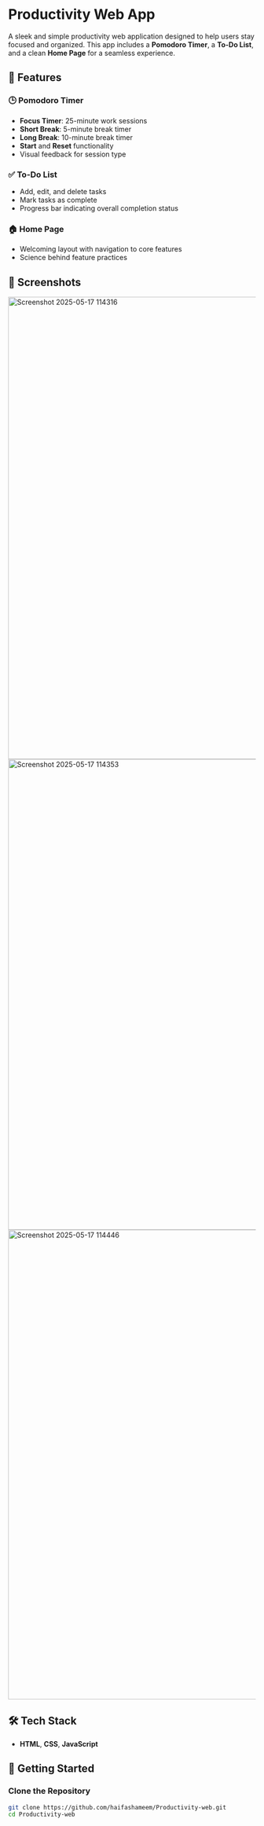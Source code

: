 # Productivity Web App

A sleek and simple productivity web application designed to help users stay focused and organized. This app includes a **Pomodoro Timer**, a **To-Do List**, and a clean **Home Page** for a seamless experience.

## 🌟 Features

### 🕒 Pomodoro Timer
- **Focus Timer**: 25-minute work sessions
- **Short Break**: 5-minute break timer
- **Long Break**: 10-minute break timer
- **Start** and **Reset** functionality
- Visual feedback for session type

### ✅ To-Do List
- Add, edit, and delete tasks
- Mark tasks as complete
- Progress bar indicating overall completion status

### 🏠 Home Page
- Welcoming layout with navigation to core features
- Science behind feature practices

## 📸 Screenshots
<img width="941" alt="Screenshot 2025-05-17 114316" src="https://github.com/user-attachments/assets/878f7ad4-7862-46e9-bc47-1bc1dd40bc65" />
<img width="958" alt="Screenshot 2025-05-17 114353" src="https://github.com/user-attachments/assets/306892b8-a106-4137-a286-860c87215171" />
<img width="956" alt="Screenshot 2025-05-17 114446" src="https://github.com/user-attachments/assets/91c88ea5-73ea-415f-a185-a816ad9e1ba3" />

## 🛠️ Tech Stack

- **HTML**, **CSS**, **JavaScript**

## 🚀 Getting Started

### Clone the Repository
```bash
git clone https://github.com/haifashameem/Productivity-web.git
cd Productivity-web
